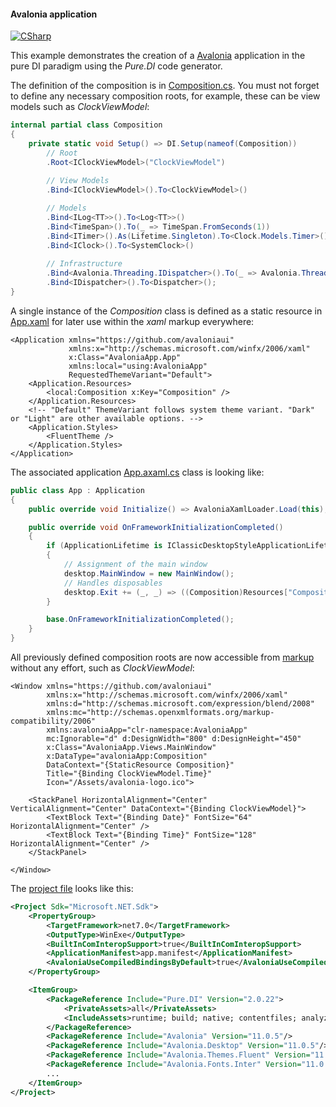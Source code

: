 #### Avalonia application

[![CSharp](https://img.shields.io/badge/C%23-code-blue.svg)](/samples/AvaloniaApp)

This example demonstrates the creation of a [Avalonia](https://avaloniaui.net/) application in the pure DI paradigm using the _Pure.DI_ code generator.

The definition of the composition is in [Composition.cs](/samples/AvaloniaApp/Composition.cs). You must not forget to define any necessary composition roots, for example, these can be view models such as _ClockViewModel_:

```csharp
internal partial class Composition
{
    private static void Setup() => DI.Setup(nameof(Composition))
        // Root
        .Root<IClockViewModel>("ClockViewModel")
        
        // View Models
        .Bind<IClockViewModel>().To<ClockViewModel>()

        // Models
        .Bind<ILog<TT>>().To<Log<TT>>()
        .Bind<TimeSpan>().To(_ => TimeSpan.FromSeconds(1))
        .Bind<ITimer>().As(Lifetime.Singleton).To<Clock.Models.Timer>()
        .Bind<IClock>().To<SystemClock>()
    
        // Infrastructure
        .Bind<Avalonia.Threading.IDispatcher>().To(_ => Avalonia.Threading.Dispatcher.UIThread)
        .Bind<IDispatcher>().To<Dispatcher>();
}
```

A single instance of the _Composition_ class is defined as a static resource in [App.xaml](/samples/AvaloniaApp/App.axaml) for later use within the _xaml_ markup everywhere:

```xaml
<Application xmlns="https://github.com/avaloniaui"
             xmlns:x="http://schemas.microsoft.com/winfx/2006/xaml"
             x:Class="AvaloniaApp.App"
             xmlns:local="using:AvaloniaApp"
             RequestedThemeVariant="Default">
    <Application.Resources>
        <local:Composition x:Key="Composition" />
    </Application.Resources>
    <!-- "Default" ThemeVariant follows system theme variant. "Dark" or "Light" are other available options. -->
    <Application.Styles>
        <FluentTheme />
    </Application.Styles>
</Application>
```

The associated application [App.axaml.cs](/samples/AvaloniaApp/App.axaml.cs) class is looking like:

```c#
public class App : Application
{
    public override void Initialize() => AvaloniaXamlLoader.Load(this);

    public override void OnFrameworkInitializationCompleted()
    {
        if (ApplicationLifetime is IClassicDesktopStyleApplicationLifetime desktop)
        {
            // Assignment of the main window
            desktop.MainWindow = new MainWindow();
            // Handles disposables
            desktop.Exit += (_, _) => ((Composition)Resources["Composition"]!).Dispose();
        }

        base.OnFrameworkInitializationCompleted();
    }
}
```

All previously defined composition roots are now accessible from [markup](/samples/AvaloniaApp/Views/MainWindow.xaml) without any effort, such as _ClockViewModel_:

```xaml
<Window xmlns="https://github.com/avaloniaui"
        xmlns:x="http://schemas.microsoft.com/winfx/2006/xaml"
        xmlns:d="http://schemas.microsoft.com/expression/blend/2008"
        xmlns:mc="http://schemas.openxmlformats.org/markup-compatibility/2006"
        xmlns:avaloniaApp="clr-namespace:AvaloniaApp"
        mc:Ignorable="d" d:DesignWidth="800" d:DesignHeight="450"
        x:Class="AvaloniaApp.Views.MainWindow"
        x:DataType="avaloniaApp:Composition"
        DataContext="{StaticResource Composition}"
        Title="{Binding ClockViewModel.Time}"
        Icon="/Assets/avalonia-logo.ico">

    <StackPanel HorizontalAlignment="Center" VerticalAlignment="Center" DataContext="{Binding ClockViewModel}">
        <TextBlock Text="{Binding Date}" FontSize="64" HorizontalAlignment="Center" />
        <TextBlock Text="{Binding Time}" FontSize="128" HorizontalAlignment="Center" />
    </StackPanel>

</Window>
```

The [project file](/samples/AvaloniaApp/AvaloniaApp.csproj) looks like this:

```xml
<Project Sdk="Microsoft.NET.Sdk">
    <PropertyGroup>
        <TargetFramework>net7.0</TargetFramework>
        <OutputType>WinExe</OutputType>
        <BuiltInComInteropSupport>true</BuiltInComInteropSupport>
        <ApplicationManifest>app.manifest</ApplicationManifest>
        <AvaloniaUseCompiledBindingsByDefault>true</AvaloniaUseCompiledBindingsByDefault>
    </PropertyGroup>

    <ItemGroup>
        <PackageReference Include="Pure.DI" Version="2.0.22">
            <PrivateAssets>all</PrivateAssets>
            <IncludeAssets>runtime; build; native; contentfiles; analyzers; buildtransitive</IncludeAssets>
        </PackageReference>
        <PackageReference Include="Avalonia" Version="11.0.5"/>
        <PackageReference Include="Avalonia.Desktop" Version="11.0.5"/>
        <PackageReference Include="Avalonia.Themes.Fluent" Version="11.0.5"/>
        <PackageReference Include="Avalonia.Fonts.Inter" Version="11.0.5"/>
        ...
    </ItemGroup>
</Project>
```